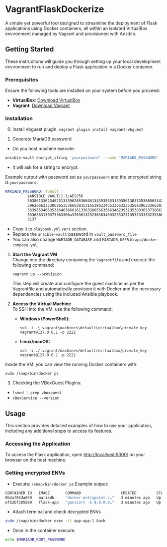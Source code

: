 # VagrantFlaskDockerize

A simple yet powerful tool designed to streamline the deployment of Flask applications using Docker containers, all within an isolated VirtualBox environment managed by Vagrant and provisioned with Ansible.

## Getting Started

These instructions will guide you through setting up your local development environment to run and deploy a Flask application in a Docker container.

### Prerequisites

Ensure the following tools are installed on your system before you proceed:
- **VirtualBox**: [Download VirtualBox](https://www.virtualbox.org/wiki/Downloads)
- **Vagrant**: [Download Vagrant](https://developer.hashicorp.com/vagrant/downloads)

### Installation
0. Install vbguest plugin.
  `vagrant plugin install vagrant-vbguest`

1. Generate MariaDB password
- On you host machine execute:

```bash
ansible-vault encrypt_string 'yourpassword' --name 'MARIADB_PASSWORD'
```
- It will ask for a string to encrypt.

Example output with password set as `yourpassword` and the encrypted string is `yourpassword`:

```yaml
MARIADB_PASSWORD: !vault |
          $ANSIBLE_VAULT;1.1;AES256
          30386133623462313339626536646134393535313935613031353665653434623764393236633533
          3962666335306265353666303531653862343533663235350a396233663032666363393961346163
          36396534663531646366616133633865663566346239313538336537386632616237303532613431
          3336363130373363300a376361323236363439323332313537333332353866663864663233333431
          3137
```
- Copy it to `playbook.yml` `vars` section.
- Replace the `ansible-vault` password in `vault_password_file`
- You can also change `MARIADB_DATABASE` and `MARIADB_USER` in `app/docker-compose.yml`.

1. **Start the Vagrant VM**  
   Change into the directory containing the `Vagrantfile` and execute the following command:
   ```
   vagrant up --provision
   ```
   This step will create and configure the guest machine as per the Vagrantfile and automatically provision it with Docker and the necessary dependencies using the included Ansible playbook.

2. **Access the Virtual Machine**  
   To SSH into the VM, use the following command:
   - **Windows (PowerShell):**
     ```
     ssh -i .\.vagrant\machines\default\virtualbox\private_key vagrant@127.0.0.1 -p 2222
     ```
   - **Linux/macOS:**
     ```
     ssh -i ./.vagrant/machines/default/virtualbox/private_key vagrant@127.0.0.1 -p 2222
     ```

Inside the VM, you can view the running Docker containers with:
```
sudo /snap/bin/docker ps
```

3. Checking the VBoxGuest Plugins:
-  `lsmod | grep vboxguest`
-  `VBoxService --version`

## Usage

This section provides detailed examples of how to use your application, including any additional steps to access its features.

### Accessing the Application

To access the Flask application, open [http://localhost:5000/](http://localhost:5000/) on your browser on the host machine.

### Getting encrypted ENVs

- Execute: 
`/snap/bin/docker ps`
Example output:

```bash 
CONTAINER ID   IMAGE       COMMAND                  CREATED         STATUS         PORTS                    NAMES
0b4af86da650   mariadb     "docker-entrypoint.s…"   3 minutes ago   Up 3 minutes   3306/tcp                 app-db-1
ef62bf385509   flask-app   "gunicorn -b 0.0.0.0…"   3 minutes ago   Up 3 minutes   0.0.0.0:5000->8000/tcp   app-app-1
```

- Attach terminal and check decrypted ENVs
```bash
sudo /snap/bin/docker exec -it app-app-1 bash
```
- Once in the container execute:
```bash
echo $MARIADB_ROOT_PASSWORD
```